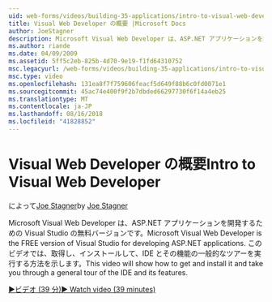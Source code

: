 ```yaml
---
uid: web-forms/videos/building-35-applications/intro-to-visual-web-developer
title: Visual Web Developer の概要 |Microsoft Docs
author: JoeStagner
description: Microsoft Visual Web Developer は、ASP.NET アプリケーションを開発するための Visual Studio の無料バージョンです。 このビデオでは、取得し、それと t をインストールする方法を説明しています.
ms.author: riande
ms.date: 04/09/2009
ms.assetid: 5ff5c2eb-825b-4d70-9e19-f1fd64310752
msc.legacyurl: /web-forms/videos/building-35-applications/intro-to-visual-web-developer
msc.type: video
ms.openlocfilehash: 131ea8f7f759606feacf5d649f88b6c0fd0071e1
ms.sourcegitcommit: 45ac74e400f9f2b7dbded66297730f6f14a4eb25
ms.translationtype: MT
ms.contentlocale: ja-JP
ms.lasthandoff: 08/16/2018
ms.locfileid: "41828852"
---
```

<a name="intro-to-visual-web-developer"></a><span data-ttu-id="72851-104">Visual Web Developer の概要</span><span class="sxs-lookup"><span data-stu-id="72851-104">Intro to Visual Web Developer</span></span>
====================
<span data-ttu-id="72851-105">によって[Joe Stagner](https://github.com/JoeStagner)</span><span class="sxs-lookup"><span data-stu-id="72851-105">by [Joe Stagner](https://github.com/JoeStagner)</span></span>

<span data-ttu-id="72851-106">Microsoft Visual Web Developer は、ASP.NET アプリケーションを開発するための Visual Studio の無料バージョンです。</span><span class="sxs-lookup"><span data-stu-id="72851-106">Microsoft Visual Web Developer is the FREE version of Visual Studio for developing ASP.NET applications.</span></span> <span data-ttu-id="72851-107">このビデオでは、取得し、インストールして、IDE とその機能の一般的なツアーを実行する方法を示します。</span><span class="sxs-lookup"><span data-stu-id="72851-107">This video will show how to get and install it and take you through a general tour of the IDE and its features.</span></span>

[<span data-ttu-id="72851-108">&#9654;ビデオ (39 分)</span><span class="sxs-lookup"><span data-stu-id="72851-108">&#9654; Watch video (39 minutes)</span></span>](https://channel9.msdn.com/Blogs/ASP-NET-Site-Videos/intro-to-visual-web-developer)
